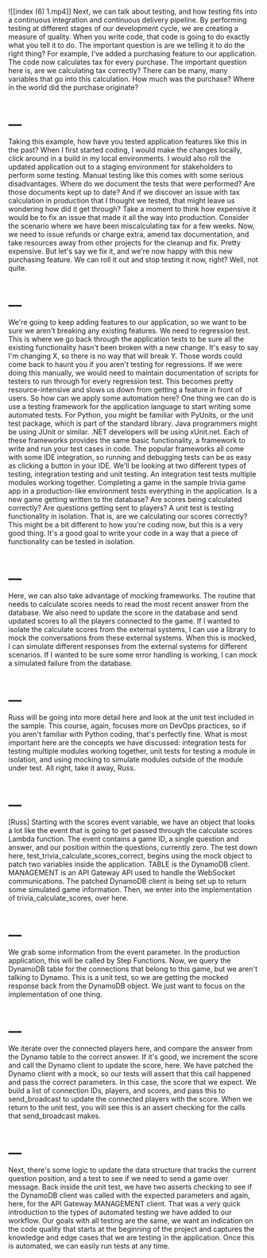 ![[index (6) 1.mp4]]
Next, we can talk about testing, and how testing fits into a continuous integration and continuous delivery pipeline. By performing testing at different stages of our development cycle, we are creating a measure of quality. When you write code, that code is going to do exactly what you tell it to do. The important question is are we telling it to do the right thing? For example, I've added a purchasing feature to our application. The code now calculates tax for every purchase. The important question here is, are we calculating tax correctly? There can be many, many variables that go into this calculation. How much was the purchase? Where in the world did the purchase originate?
# __
Taking this example, how have you tested application features like this in the past? When I first started coding, I would make the changes locally, click around in a build in my local environments. I would also roll the updated application out to a staging environment for stakeholders to perform some testing. Manual testing like this comes with some serious disadvantages. Where do we document the tests that were performed? Are those documents kept up to date? And if we discover an issue with tax calculation in production that I thought we tested, that might leave us wondering how did it get through? Take a moment to think how expensive it would be to fix an issue that made it all the way into production. Consider the scenario where we have been miscalculating tax for a few weeks. Now, we need to issue refunds or charge extra, amend tax documentation, and take resources away from other projects for the cleanup and fix. Pretty expensive. But let's say we fix it, and we're now happy with this new purchasing feature. We can roll it out and stop testing it now, right? Well, not quite.
# __
We're going to keep adding features to our application, so we want to be sure we aren't breaking any existing features. We need to regression test. This is where we go back through the application tests to be sure all the existing functionality hasn't been broken with a new change. It's easy to say I'm changing X, so there is no way that will break Y. Those words could come back to haunt you if you aren't testing for regressions. If we were doing this manually, we would need to maintain documentation of scripts for testers to run through for every regression test. This becomes pretty resource-intensive and slows us down from getting a feature in front of users. So how can we apply some automation here? One thing we can do is use a testing framework for the application language to start writing some automated tests. For Python, you might be familiar with PyUnits, or the unit test package, which is part of the standard library. Java programmers might be using JUnit or similar. .NET developers will be using xUnit.net. Each of these frameworks provides the same basic functionality, a framework to write and run your test cases in code. The popular frameworks all come with some IDE integration, so running and debugging tests can be as easy as clicking a button in your IDE. We'll be looking at two different types of testing, integration testing and unit testing. An integration test tests multiple modules working together. Completing a game in the sample trivia game app in a production-like environment tests everything in the application. Is a new game getting written to the database? Are scores being calculated correctly? Are questions getting sent to players? A unit test is testing functionality in isolation. That is, are we calculating our scores correctly? This might be a bit different to how you're coding now, but this is a very good thing. It's a good goal to write your code in a way that a piece of functionality can be tested in isolation.
# __
Here, we can also take advantage of mocking frameworks. The routine that needs to calculate scores needs to read the most recent answer from the database. We also need to update the score in the database and send updated scores to all the players connected to the game. If I wanted to isolate the calculate scores from the external systems, I can use a library to mock the conversations from these external systems. When this is mocked, I can simulate different responses from the external systems for different scenarios. If I wanted to be sure some error handling is working, I can mock a simulated failure from the database.
# __
Russ will be going into more detail here and look at the unit test included in the sample. This course, again, focuses more on DevOps practices, so if you aren't familiar with Python coding, that's perfectly fine. What is most important here are the concepts we have discussed: integration tests for testing multiple modules working together, unit tests for testing a module in isolation, and using mocking to simulate modules outside of the module under test. All right, take it away, Russ.
# __
[Russ] Starting with the scores event variable, we have an object that looks a lot like the event that is going to get passed through the calculate scores Lambda function. The event contains a game ID, a single question and answer, and our position within the questions, currently zero. The test down here, test_trivia_calculate_scores_correct, begins using the mock object to patch two variables inside the application. TABLE is the DynamoDB client. MANAGEMENT is an API Gateway API used to handle the WebSocket communications. The patched DynamoDB client is being set up to return some simulated game information. Then, we enter into the implementation of trivia_calculate_scores, over here.
# __
We grab some information from the event parameter. In the production application, this will be called by Step Functions. Now, we query the DynamoDB table for the connections that belong to this game, but we aren't talking to Dynamo. This is a unit test, so we are getting the mocked response back from the DynamoDB object. We just want to focus on the implementation of one thing.
# __
We iterate over the connected players here, and compare the answer from the Dynamo table to the correct answer. If it's good, we increment the score and call the Dynamo client to update the score, here. We have patched the Dynamo client with a mock, so our tests will assert that this call happened and pass the correct parameters. In this case, the score that we expect. We build a list of connection IDs, players, and scores, and pass this to send_broadcast to update the connected players with the score. When we return to the unit test, you will see this is an assert checking for the calls that send_broadcast makes.
# __
Next, there's some logic to update the data structure that tracks the current question position, and a test to see if we need to send a game over message. Back inside the unit test, we have two asserts checking to see if the DynamoDB client was called with the expected parameters and again, here, for the API Gateway MANAGEMENT client. That was a very quick introduction to the types of automated testing we have added to our workflow. Our goals with all testing are the same, we want an indication on the code quality that starts at the beginning of the project and captures the knowledge and edge cases that we are testing in the application. Once this is automated, we can easily run tests at any time.